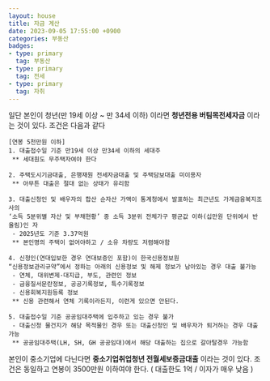 ```yaml
---
layout: house
title: 자금 계산
date: 2023-09-05 17:55:00 +0900
categories: 부동산
badges:
- type: primary
  tag: 부동산
- type: primary
  tag: 전세
- type: primary
  tag: 자취
---
```

일단 본인이 청년(만 19세 이상 ~ 만 34세 이하) 이라면 **청년전용 버팀목전세자금** 이라는 것이 있다.
조건은 다음과 같다
```
[연봉 5천만원 이하]
1. 대출접수일 기준 만19세 이상 만34세 이하의 세대주 
 ** 세대원도 무주택자여야 한다
 
2. 주택도시기금대출, 은행재원 전세자금대출 및 주택담보대출 미이용자
 ** 아무튼 대출은 절대 없는 상태가 유리함
 
3. 대출신청인 및 배우자의 합산 순자산 가액이 통계청에서 발표하는 최근년도 가계금융복지조사의 
‘소득 5분위별 자산 및 부채현황’ 중 소득 3분위 전체가구 평균값 이하(십만원 단위에서 반올림)인 자
 - 2025년도 기준 3.37억원
 ** 본인명의 주택이 없어야하고 / 소유 차량도 저렴해야함
 
4. 신청인(연대입보한 경우 연대보증인 포함)이 한국신용정보원 
“신용정보관리규약”에서 정하는 아래의 신용정보 및 해제 정보가 남아있는 경우 대출 불가능
 - 연체, 대위변제·대지급, 부도, 관련인 정보
 - 금융질서문란정보, 공공기록정보, 특수기록정보
 - 신용회복지원등록 정보
 ** 신용 관련해서 연체 기록이라든지, 이런게 있으면 안된다.
 
5. 대출접수일 기준 공공임대주택에 입주하고 있는 경우 불가
 - 대출신청 물건지가 해당 목적물인 경우 또는 대출신청인 및 배우자가 퇴거하는 경우 대출 가능
 ** 공공임대주택(LH, SH, GH 공공임대)에서 해당 대출하는 집으로 갈아탈경우 가능함
```
본인이 중소기업에 다닌다면 **중소기업취업청년 전월세보증금대출** 이라는 것이 있다.
조건은 동일하고 연봉이 3500만원 이하여야 한다.
( 대출한도 1억 / 이자가 매우 낮음 )

